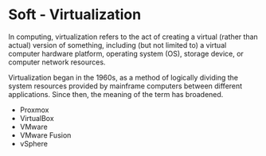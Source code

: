 # Soft - Virtualization

In computing, virtualization refers to the act of creating a virtual (rather than actual) version of something,
including (but not limited to) a virtual computer hardware platform, operating system (OS), storage device, or
computer network resources.

Virtualization began in the 1960s, as a method of logically dividing the system resources provided by mainframe
computers between different applications. Since then, the meaning of the term has broadened.

* Proxmox
* VirtualBox
* VMware
* VMware Fusion
* vSphere
